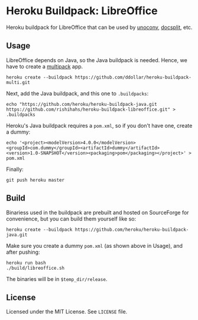 Heroku Buildpack: LibreOffice
=============================

Heroku buildpack for LibreOffice that can be used by [unoconv](https://github.com/dagwieers/unoconv), [docsplit](http://documentcloud.github.io/docsplit), etc.

Usage
------

LibreOffice depends on Java, so the Java buildpack is needed. Hence, we have to create a [multipack](https://github.com/ddollar/heroku-buildpack-multi) app.

    heroku create --buildpack https://github.com/ddollar/heroku-buildpack-multi.git
    
Next, add the Java buildpack, and this one to `.buildpacks`:

    echo "https://github.com/heroku/heroku-buildpack-java.git
    https://github.com/rishihahs/heroku-buildpack-libreoffice.git" > .buildpacks
    
Heroku's Java buildpack requires a `pom.xml`, so if you don't have one, create a dummy:

    echo '<project><modelVersion>4.0.0</modelVersion><groupId>com.dummy</groupId><artifactId>dummy</artifactId><version>1.0-SNAPSHOT</version><packaging>pom</packaging></project>' > pom.xml
    
Finally:
    
    git push heroku master
    
Build
-----

Binariess used in the buildpack are prebuilt and hosted on SourceForge for convenience, but you can build them yourself like so:

    heroku create --buildpack https://github.com/heroku/heroku-buildpack-java.git
    
Make sure you create a dummy `pom.xml` (as shown above in Usage), and after pushing:

    heroku run bash
    ./build/libreoffice.sh
    
The binaries will be in `$temp_dir/release`.

License
--------

Licensed under the MIT License. See `LICENSE` file.
